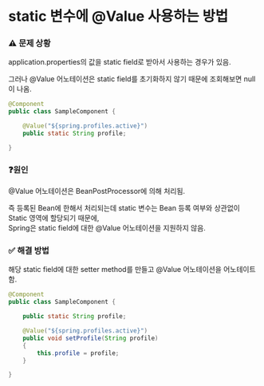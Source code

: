# static 변수에 @Value 사용하는 방법

### ⚠️ 문제 상황
application.properties의 값을 static field로 받아서 사용하는 경우가 있음.

그러나 @Value 어노테이션은 static field를 초기화하지 않기 때문에 조회해보면 null이 나옴.
```java
@Component
public class SampleComponent {

    @Value("${spring.profiles.active}")
    public static String profile;

}
```

### ❓원인
@Value 어노테이션은 BeanPostProcessor에 의해 처리됨.

즉 등록된 Bean에 한해서 처리되는데 static 변수는 Bean 등록 여부와 상관없이 Static 영역에 할당되기 때문에,  
Spring은 static field에 대한 @Value 어노테이션을 지원하지 않음.

### ✅ 해결 방법
해당 static field에 대한 setter method를 만들고 @Value 어노테이션을 어노테이트함.
```java
@Component
public class SampleComponent {

    public static String profile;

    @Value("${spring.profiles.active}")
    public void setProfile(String profile)
    {
        this.profile = profile;
    }

}
```
